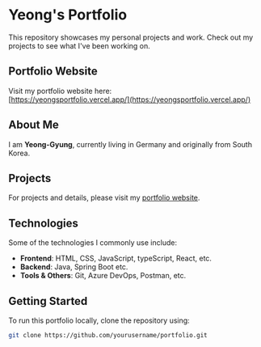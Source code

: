 # Yeong's Portfolio

This repository showcases my personal projects and work. Check out my projects to see what I've been working on.

## Portfolio Website

Visit my portfolio website here:  
[https://yeongsportfolio.vercel.app/](https://yeongsportfolio.vercel.app/)

## About Me

I am **Yeong-Gyung**, currently living in Germany and originally from South Korea.

## Projects


For projects and details, please visit my [portfolio website](https://yeongsportfolio.vercel.app/).

## Technologies

Some of the technologies I commonly use include:

- **Frontend**: HTML, CSS, JavaScript, typeScript, React, etc.
- **Backend**: Java, Spring Boot etc.
- **Tools & Others**: Git, Azure DevOps, Postman, etc.

## Getting Started

To run this portfolio locally, clone the repository using:

```bash
git clone https://github.com/yourusername/portfolio.git
